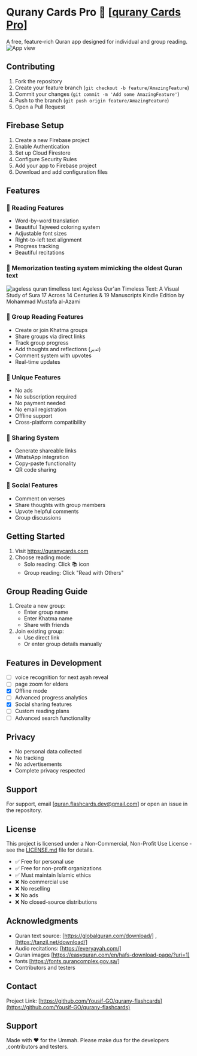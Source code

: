 # Qurany Cards Pro 🕌 [[qurany Cards Pro](https://quranycards.com/)]

A free, feature-rich Quran app designed for individual and group reading.
![App view](https://github.com/user-attachments/assets/4fdb77c1-d172-40b2-8e87-c7bf5e261a6e)

## Contributing

1. Fork the repository
2. Create your feature branch (`git checkout -b feature/AmazingFeature`)
3. Commit your changes (`git commit -m 'Add some AmazingFeature'`)
4. Push to the branch (`git push origin feature/AmazingFeature`)
5. Open a Pull Request

## Firebase Setup

1. Create a new Firebase project
2. Enable Authentication
3. Set up Cloud Firestore
4. Configure Security Rules
5. Add your app to Firebase project
6. Download and add configuration files

## Features

### 📖 Reading Features
- Word-by-word translation
- Beautiful Tajweed coloring system
- Adjustable font sizes
- Right-to-left text alignment
- Progress tracking
- Beautiful recitations

### 🎨 Memorization testing system mimicking the oldest Quran text
![ageless quran timelless text](https://github.com/user-attachments/assets/df42884f-c68a-4a67-87dc-e9094b8f68af)
Ageless Qur'an Timeless Text: A Visual Study of Sura 17 Across 14 Centuries & 19 Manuscripts Kindle Edition
by Mohammad Mustafa al-Azami 

### 👥 Group Reading Features
- Create or join Khatma groups
- Share groups via direct links
- Track group progress
- Add thoughts and reflections (تدبر)
- Comment system with upvotes
- Real-time updates

### 🌟 Unique Features
- No ads
- No subscription required
- No payment needed
- No email registration
- Offline support
- Cross-platform compatibility

### 🔄 Sharing System
- Generate shareable links
- WhatsApp integration
- Copy-paste functionality
- QR code sharing

### 💭 Social Features
- Comment on verses
- Share thoughts with group members
- Upvote helpful comments
- Group discussions

## Getting Started
1. Visit https://quranycards.com
2. Choose reading mode:
   - Solo reading: Click 📚 icon
   - Group reading: Click "Read with Others"

## Group Reading Guide
1. Create a new group:
   - Enter group name
   - Enter Khatma name
   - Share with friends
2. Join existing group:
   - Use direct link
   - Or enter group details manually

## Features in Development

- [ ] voice recognition for next ayah reveal 
- [ ] page zoom for elders 
- [x] Offline mode
- [ ] Advanced progress analytics
- [x] Social sharing features
- [ ] Custom reading plans
- [ ] Advanced search functionality

## Privacy
- No personal data collected
- No tracking
- No advertisements
- Complete privacy respected

## Support

For support, email [quran.flashcards.dev@gmail.com] or open an issue in the repository.

## License

This project is licensed under a Non-Commercial, Non-Profit Use License - see the [LICENSE.md](LICENSE.md) file for details.

- ✅ Free for personal use
- ✅ Free for non-profit organizations
- ✅ Must maintain Islamic ethics
- ❌ No commercial use
- ❌ No reselling
- ❌ No ads
- ❌ No closed-source distributions

## Acknowledgments

- Quran text source: [https://globalquran.com/download/] , [https://tanzil.net/download/]
- Audio recitations: [https://everyayah.com/]
- Quran images [https://easyquran.com/en/hafs-download-page/?uri=1]
- fonts [https://fonts.qurancomplex.gov.sa/]
- Contributors and testers 

## Contact

Project Link: [https://github.com/Yousif-GO/qurany-flashcards](https://github.com/Yousif-GO/qurany-flashcards)

## Support

Made with ❤️ for the Ummah. Please make dua for the developers ,contributors and testers.
